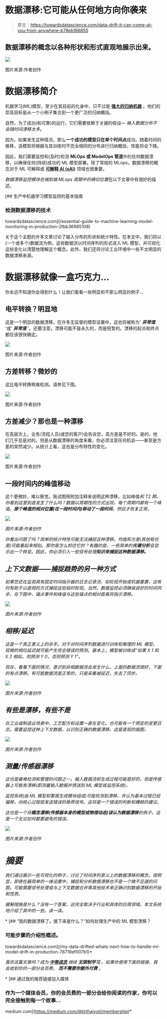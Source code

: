 # 数据漂移:它可能从任何地方向你袭来

> 原文：<https://towardsdatascience.com/data-drift-it-can-come-at-you-from-anywhere-b78eb186855>

## 数据漂移的概念以各种形状和形式直观地展示出来。

![](img/c57d13829d53732fd5edbbcfcdfc5c7a.png)

图片来源:作者创作

# 数据漂移简介

机器学习(ML)模型，至少在其目前的化身中，只不过是 [**强大的归纳机器**](https://medium.com/tech-cult-heartbeat/introduction-to-inductive-learning-in-artificial-intelligence-dafc2796405b) 。他们的崇高目标是从一个小例子集合到一个更广泛的归纳概括。

自然，为了成功(和可靠)的运行，它们需要依赖于关键的假设— *输入数据分布不会随时间漂移太多*。

因为，如果发生这种情况，那么**一个成功的模型只在单个时间点**成功。随着时间的推移，该模型将根据与其训练时不完全相同的分布进行归纳概括，性能将会下降。

因此，我们需要监控和(及时)检测 **MLOps 或 ModelOps 管道**中的任何数据漂移，以确保任何(持续)成功的 ML 模型部署。除了常规的 MLops，数据漂移的概念对于 ML 可解释或 [**可解释 AI (xAI)**](https://www.ibm.com/watson/explainable-ai) 领域也很重要。

*数据漂移监控模块在端到端 MLops 周期中的确切位置*在以下文章中有很好的描述。

[](/essential-guide-to-machine-learning-model-monitoring-in-production-2fbb36985108) [## 生产中机器学习模型监控的基本指南

### 检测数据漂移的技术

towardsdatascience.com](/essential-guide-to-machine-learning-model-monitoring-in-production-2fbb36985108) 

关于这个主题的许多文章讨论了输入分布的形状和统计特性。在本文中，我们将以(一个或多个)数据流为例，这些数据流以时间序列的形式进入 ML 模型，并可视化这些变化以清楚地理解这个概念。此外，我们还将讨论工业环境中一些不太明显的数据漂移来源。

# 数据漂移就像一盒巧克力…

你永远不知道你会得到什么！让我们看看一些明显和不那么明显的例子…

## 电平转换？明显地

这是一个明显的数据漂移。在许多无监督的模型设置中，这也将被称为' ***异常值*** '或' ***异常值*** '。还要注意，漂移可能不是永久的，而是短暂的。漂移的起点和终点都应该很快确定。

![](img/12084b02b6314b7d136da54f025147e7.png)

图片来源:作者创作

## 方差转移？微妙的

这比电平转换稍难检测。请参见下图。

![](img/4349671f233054eec4105394e57c54f6.png)

图片来源:作者创作

## 方差减少？那也是一种漂移

在高层次上，业务/流程人员(或您的客户)会告诉您，高方差是不好的。是的，他们几乎总是对的。但是从数据漂移的角度来看，你必须注意任何机会——甚至是方差的突然减少。从统计上看，这也是分布特性的变化。

![](img/e335d0bcae8765e95f7369d7735092d8.png)

图片来源:作者创作

## 一段时间内的峰值移动

这个更微妙，难以察觉。我试图用附加注释来说明这种漂移，比如峰值*和 T2 期。你看到这里到底发生了什么吗？数据以周期性的方式出现，每个周期内都有一个峰值。**那个峰值的相对位置(在一段时间内)移动了一段时间**，然后才恢复正常。*

*![](img/8a1dc0ab1a788805cd8b2d079e09d1ec.png)*

*图片来源:作者创作*

*你看出问题了吗？简单的统计特性可能无法捕捉这种漂移。均值和方差(其他矩也是)可能看起来相似。那你是怎么抓住它的？有趣的是，一些简单的**光谱分析**会显示出一个转变。因此，你必须引入一些信号处理**知识来捕捉这种数据漂移。***

## *上下文数据——捕捉趋势的另一种方式*

*如果您还在监视具有固定时间指示器的日志记录流，如轮班开始或机器重置，这有时有助于以直观的方式捕捉这些临时轮班。当然，数据监控必须确保良好的时间同步。在下图中，锚点事件和峰值与这些锚点的相对距离将指示漂移。*

*![](img/6a4dc7fe2ee5d753374658c89c897969.png)*

*图片来源:作者创作*

## *相移/延迟*

*这是一个真正意义上的杀手。对于对时间序列数据进行训练和推理的 ML 模型，轻微的相位延迟就可能产生完全错误的预测。基本上，模型被训练成“如果 *X* 1 和 *X* 2 相似，则预测 *Y* 0，否则预测 *Y* 1”。*

*现在，看看下面的情况，意识到异相数据流会发生什么。上面的数据流很好，下面的有点漂移。有可能数据流是正常的，只是采集被延迟，失去了同步。*

*![](img/5d32568e7db5e89a2891727502651ef7.png)*

*图片来源:作者创作*

## *有些是漂移，有些不是*

*在工业或制造业场景中，工艺配方和设置一直在变化。也可能有一个预定的变更日志。需要监控这种上下文数据，以识别正确的数据漂移。这是直观的插图，*

*![](img/b80a0fe4725754ab45d45e14e647f93e.png)*

*图片来源:作者创作*

## *测量/传感器漂移*

*这也是最难检测和管理的问题之一。输入数据流和生成过程可能是好的，但是传感器上可能有漂移(即测量输入数据并馈送到 ML 模型或监控系统)。*

*监控系统(由 ML 模型和警报生成模块组成)可能检测到漂移，并认为基本过程已经偏移，向核心过程层发送错误的推荐信号。这将是一个错误的判断和糟糕的建议。*

*这也是一个将**概念漂移(传感器本身的模型或物理动态)误认为数据漂移**的例子。这是一个无论如何都要避免的错误。*

*![](img/cf7a1d4644257c7b00c34972dae3e628.png)*

*图片来源:作者创作*

# *摘要*

*我们通过展示一些可视化的例子，讨论了时间序列意义上的数据漂移的概念。很明显，即使在最简单的一维设置中，捕捉和分析数据漂移也不是一个微不足道的问题。可能需要信号处理或与上下文数据合并等其他技术来正确识别数据漂移的开始和性质。*

*缓解措施是什么？没有一个答案，这完全取决于行业和具体的应用领域。本文系统地介绍了其中的一些。读一读。*

*[](/my-data-drifted-whats-next-how-to-handle-ml-model-drift-in-production-78719ef007b1) [## “我的数据漂移了。接下来是什么？”如何处理生产中的 ML 模型漂移？

### 可能步骤的介绍性概述。

towardsdatascience.com](/my-data-drifted-whats-next-how-to-handle-ml-model-drift-in-production-78719ef007b1)* 

**喜欢这篇文章吗？成为* [***中等成员***](https://medium.com/@tirthajyoti/membership) *继续* ***无限制学习*** *。如果你使用下面的链接，我会收到你的一部分会员费，* ***而不需要你额外付费*** *。**

*[](https://medium.com/@tirthajyoti/membership) [## 通过我的推荐链接加入媒体

### 作为一个媒体会员，你的会员费的一部分会给你阅读的作家，你可以完全接触到每一个故事…

medium.com](https://medium.com/@tirthajyoti/membership)*